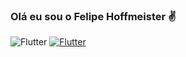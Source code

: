 ### Olá eu sou o Felipe Hoffmeister ✌️
![Flutter](https://img.shields.io/badge/Flutter-02569B?style=for-the-badge&logo=flutter&logoColor=white)
[![Flutter](https://img.shields.io/badge/Instagram-E4405F?style=for-the-badge&logo=instagram&logoColor=white)](https://www.instagram.com/hoff.wav/)
